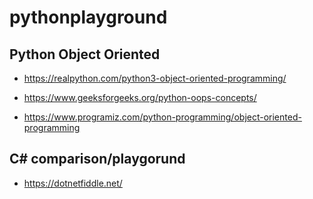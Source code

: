 # pythonplayground


## Python Object Oriented

*   https://realpython.com/python3-object-oriented-programming/

*   https://www.geeksforgeeks.org/python-oops-concepts/

*   https://www.programiz.com/python-programming/object-oriented-programming


## C# comparison/playgorund

*   https://dotnetfiddle.net/
